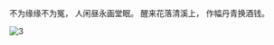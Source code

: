 
   不为缘缘不为冤，
   人闲昼永画堂眠。
   醒来花落清溪上，
   作幅丹青换酒钱。
   
![3](https://github.com/user-attachments/assets/431f389d-0392-45a4-8d2d-7504aa595968)
